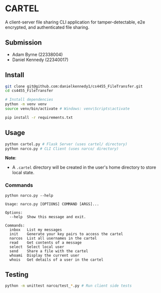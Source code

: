 # CARTEL

A client-server file sharing CLI application for tamper-detectable, e2e encrypted, and authenticated file sharing.

## Submission

- Adam Byrne (22338004)
- Daniel Kennedy (22340017)

## Install

```bash
git clone git@github.com:danielkennedy1/cs4455_FileTransfer.git
cd cs4455_FileTransfer

# Install dependencies
python -m venv venv
source venv/bin/activate # Windows: venv\Scripts\activate

pip install -r requirements.txt
```

## Usage

```bash
python cartel.py # Flask Server (uses cartel/ directory)
python narco.py # CLI Client (uses narco/ directory)
``` 

**Note**: 

- A `.cartel` directory will be created in the user's home directory to store local state.

### Commands

```man
python narco.py --help

Usage: narco.py [OPTIONS] COMMAND [ARGS]...

Options:
  --help  Show this message and exit.

Commands:
  inbox   List my messages
  init    Generate your key pairs to access the cartel
  narcos  List all usernames in the cartel
  read    Get contents of a message
  select  Select local user
  send    Share a file with the cartel
  whoami  Display the current user
  whois   Get details of a user in the cartel
```

## Testing

```bash
python -m unittest narco/test_*.py # Run client side tests
```
